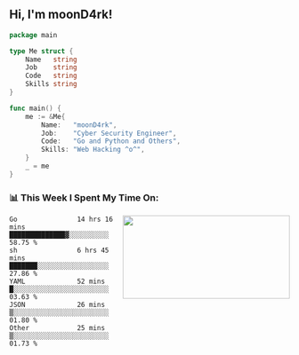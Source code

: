 <h2> Hi, I'm moonD4rk!</h2>

```go
package main

type Me struct {
	Name   string
	Job    string
	Code   string
	Skills string
}

func main() {
	me := &Me{
		Name:   "moonD4rk",
		Job:    "Cyber Security Engineer",
		Code:   "Go and Python and Others",
		Skills: "Web Hacking ^o^",
	}
	_ = me
}
```

<h3>📊 This Week I Spent My Time On:</h3>
<img align='right' src="https://github-readme-stats.vercel.app/api?username=moond4rk&show_icons=true&theme=radical", width="300" height="150">

<!--START_SECTION:waka-->

```text
Go               14 hrs 16 mins  ██████████████▓░░░░░░░░░░   58.75 %
sh               6 hrs 45 mins   ███████░░░░░░░░░░░░░░░░░░   27.86 %
YAML             52 mins         █░░░░░░░░░░░░░░░░░░░░░░░░   03.63 %
JSON             26 mins         ▒░░░░░░░░░░░░░░░░░░░░░░░░   01.80 %
Other            25 mins         ▒░░░░░░░░░░░░░░░░░░░░░░░░   01.73 %
```

<!--END_SECTION:waka-->

